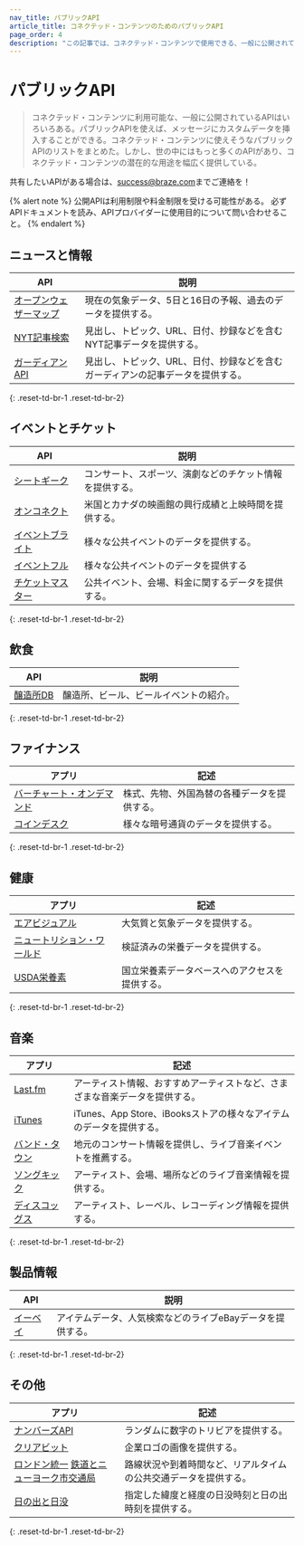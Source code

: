 ```yaml
---
nav_title: パブリックAPI
article_title: コネクテッド・コンテンツのためのパブリックAPI
page_order: 4
description: "この記事では、コネクテッド・コンテンツで使用できる、一般に公開されているAPIのリストを取り上げる。"
---
```


# パブリックAPI

> コネクテッド・コンテンツに利用可能な、一般に公開されているAPIはいろいろある。パブリックAPIを使えば、メッセージにカスタムデータを挿入することができる。コネクテッド・コンテンツに使えそうなパブリックAPIのリストをまとめた。しかし、世の中にはもっと多くのAPIがあり、コネクテッド・コンテンツの潜在的な用途を幅広く提供している。  

共有したいAPIがある場合は、[success@braze.com](mailto:success@braze.com)までご連絡を！

{% alert note %}
公開APIは利用制限や料金制限を受ける可能性がある。 必ずAPIドキュメントを読み、APIプロバイダーに使用目的について問い合わせること。
{% endalert %}

## ニュースと情報

|	 API 	| 説明 |
| --------- | --- |
| [オープンウェザーマップ][7] | 現在の気象データ、5日と16日の予報、過去のデータを提供する。 |
| [NYT記事検索][8] | 見出し、トピック、URL、日付、抄録などを含むNYT記事データを提供する。 |
| [ガーディアンAPI][9] | 見出し、トピック、URL、日付、抄録などを含むガーディアンの記事データを提供する。|
{: .reset-td-br-1 .reset-td-br-2}

## イベントとチケット

|	 API 	| 説明 |
| --------- | --- |
| [シートギーク][11]| コンサート、スポーツ、演劇などのチケット情報を提供する。  |
| [オンコネクト][12] | 米国とカナダの映画館の興行成績と上映時間を提供する。 |
| [イベントブライト][19] | 様々な公共イベントのデータを提供する。 |
| [イベントフル][20] | 様々な公共イベントのデータを提供する |
| [チケットマスター][38] | 公共イベント、会場、料金に関するデータを提供する。 |
{: .reset-td-br-1 .reset-td-br-2}

## 飲食

|  API  | 説明 |
| --------- | --- |
| [醸造所DB][40] | 醸造所、ビール、ビールイベントの紹介。 |
{: .reset-td-br-1 .reset-td-br-2}

## ファイナンス

|  アプリ  | 記述 |
| --------- | --- |
| [バーチャート・オンデマンド][36] | 株式、先物、外国為替の各種データを提供する。 |
| [コインデスク][37] | 様々な暗号通貨のデータを提供する。 |
{: .reset-td-br-1 .reset-td-br-2}

## 健康

|  アプリ  | 記述 |
| --------- | --- |
| [エアビジュアル][42] | 大気質と気象データを提供する。 |
| [ニュートリション・ワールド][43] | 検証済みの栄養データを提供する。 |
| [USDA栄養素][45] | 国立栄養素データベースへのアクセスを提供する。 |
{: .reset-td-br-1 .reset-td-br-2}

## 音楽

|	 アプリ 	| 記述 |
| --------- | --- |
| [Last.fm][14] | アーティスト情報、おすすめアーティストなど、さまざまな音楽データを提供する。 |
| [iTunes][24] | iTunes、App Store、iBooksストアの様々なアイテムのデータを提供する。 |
| [バンド・タウン][13] | 地元のコンサート情報を提供し、ライブ音楽イベントを推薦する。 |
| [ソングキック][22] | アーティスト、会場、場所などのライブ音楽情報を提供する。 |
| [ディスコッグス][21] | アーティスト、レーベル、レコーディング情報を提供する。 |
{: .reset-td-br-1 .reset-td-br-2}

## 製品情報

|	 API 	| 説明 |
| --------- | --- |
| [イーベイ][15] | アイテムデータ、人気検索などのライブeBayデータを提供する。 |
{: .reset-td-br-1 .reset-td-br-2}

## その他

|	 アプリ 	| 記述 |
| --------- | --- |
| [ナンバーズAPI][18] | ランダムに数字のトリビアを提供する。 |
| [クリアビット][27] | 企業ロゴの画像を提供する。 |
| [ロンドン統一][28] [鉄道とニューヨーク市交通局][29] | 路線状況や到着時間など、リアルタイムの公共交通データを提供する。 |
| [日の出と日没][39] | 指定した緯度と経度の日没時刻と日の出時刻を提供する。 |
{: .reset-td-br-1 .reset-td-br-2}

[7]: http://openweathermap.org/api
[8]: https://developer.nytimes.com/docs/articlesearch-product/1/overview
[9]: http://open-platform.theguardian.com/documentation/
[11]: http://platform.seatgeek.com/
[12]: http://developer.tmsapi.com/docs/read/data_v1_1/movies/movie_showtimes
[13]: http://www.bandsintown.com/api/overview
[14]: http://www.last.fm/api
[15]: http://developer.ebay.com/devzone/shopping/docs/concepts/shoppingapiguide.html
[16]: [success@braze.com](mailto:success@braze.com)
[18]: http://numbersapi.com/
[19]: http://developer.eventbrite.com/
[20]: http://api.eventful.com/
[21]: http://www.discogs.com/developers/
[22]: http://www.songkick.com/developer
[24]: https://affiliate.itunes.apple.com/resources/documentation/itunes-store-web-service-search-api/
[27]: http://blog.clearbit.com/logo
[28]: http://api.tfl.gov.uk/#Line
[29]: https://new.mta.info/developers
[36]: https://www.barchartondemand.com/free
[37]: https://www.coindesk.com/api/
[38]: http://developer.ticketmaster.com/products-and-docs/apis/getting-started/
[39]: https://sunrise-sunset.org/api
[40]: http://www.brewerydb.com/
[42]: https://airvisual.com/api
[43]: https://developer.nutritionix.com/
[44]: https://open.fda.gov/api/
[45]: https://fdc.nal.usda.gov/api-guide.html
